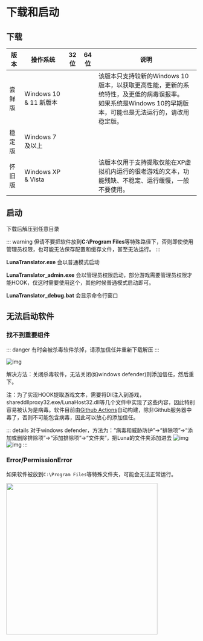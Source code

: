 # 下载和启动


## 下载

| 版本 | 操作系统 | 32位 | 64位 | 说明 |
| - | - | - | - | - |
| 尝鲜版 | Windows 10 & 11 新版本 |  | <a class="downloadlink" href="https://lunatranslator.org/Resource/DownloadLuna/x64_win10?doc=1"/> | 该版本只支持较新的Windows 10版本，以获取更高性能，更新的系统特性，及更低的病毒误报率。<br>如果系统是Windows 10的早期版本，可能也是无法运行的，请改用稳定版。
| 稳定版 | Windows 7 及以上 | <a class="downloadlink" href="https://lunatranslator.org/Resource/DownloadLuna/x86_win7?doc=1"/> | <a class="downloadlink" href="https://lunatranslator.org/Resource/DownloadLuna/x64_win7?doc=1"/> |
| 怀旧版 | Windows XP & Vista | <a class="downloadlink" href="https://lunatranslator.org/Resource/DownloadLuna/x86_winxp?doc=1"/> | | 该版本仅用于支持提取仅能在XP虚拟机内运行的很老游戏的文本，功能残缺、不稳定、运行缓慢，一般不要使用。


## 启动

下载后解压到任意目录

::: warning
但请不要把软件放到**C:\Program Files**等特殊路径下，否则即使使用管理员权限，也可能无法保存配置和缓存文件，甚至无法运行。
:::

**LunaTranslator.exe** 会以普通模式启动 

**LunaTranslator_admin.exe** 会以管理员权限启动，部分游戏需要管理员权限才能HOOK，仅这时需要使用这个，其他时候普通模式启动即可。

**LunaTranslator_debug.bat** 会显示命令行窗口

## 无法启动软件

### 找不到重要组件

::: danger
有时会被杀毒软件杀掉，请添加信任并重新下载解压
:::

![img](https://image.lunatranslator.org/zh/cantstart/2.jpg) 

解决方法：关闭杀毒软件，无法关闭(如windows defender)则添加信任，然后重下。

注：为了实现HOOK提取游戏文本，需要将Dll注入到游戏，shareddllproxy32.exe/LunaHost32.dll等几个文件中实现了这些内容，因此特别容易被认为是病毒。软件目前由[Github Actions](https://github.com/HIllya51/LunaTranslator/actions)自动构建，除非Github服务器中毒了，否则不可能包含病毒，因此可以放心的添加信任。

::: details 对于windows defender，方法为：“病毒和威胁防护”->“排除项”->“添加或删除排除项”->“添加排除项”->“文件夹”，把Luna的文件夹添加进去
![img](https://image.lunatranslator.org/zh/cantstart/4.png) 
![img](https://image.lunatranslator.org/zh/cantstart/3.png) 
::: 

### Error/PermissionError

如果软件被放到`C:\Program Files`等特殊文件夹，可能会无法正常运行。

<img src="https://image.lunatranslator.org/zh/cantstart/6.png"  width=400>